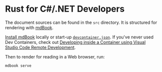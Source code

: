# Rust for C#/.NET Developers

The document sources can be found in the `src` directory. It is structured for
rendering with [mdBook].

[Install mdBook] locally or start-up [`devcontainer.json`]. If you've never
used Dev Containers, check out [Developing inside a Container using Visual
Studio Code Remote Development][vscode-dc].

Then to render for reading in a Web browser, run:

    mdbook serve

  [mdBook]: https://rust-lang.github.io/mdBook/
  [Install mdBook]: https://rust-lang.github.io/mdBook/guide/installation.html
  [`devcontainer.json`]: .devcontainer/devcontainer.json
  [vscode-dc]: https://code.visualstudio.com/docs/devcontainers/containers
